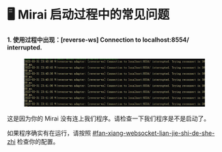 # 🖥 Mirai 启动过程中的常见问题

#### 1. 使用过程中出现：\[reverse-ws] Connection to localhost:8554/ interrupted.

<figure><img src="../.gitbook/assets/image (9).png" alt=""><figcaption></figcaption></figure>

这是因为你的 Mirai 没有连上我们程序。请检查一下我们程序是不是启动了。 &#x20;

如果程序确实有在运行，请按照 [#fan-xiang-websocket-lian-jie-shi-de-she-zhi](../pei-zhi-wen-jian-jiao-cheng/dui-jie-liao-tian-ping-tai/dui-jie-mirai.md#fan-xiang-websocket-lian-jie-shi-de-she-zhi "mention") 检查你的配置。

